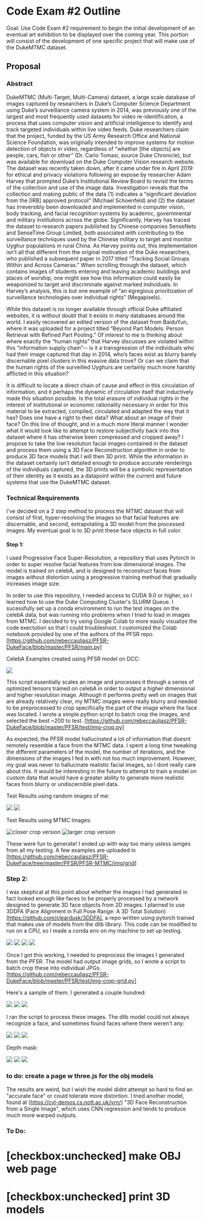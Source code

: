 # Code Exam #2 Outline

Goal: Use Code Exam #2 requirement to begin the initial development of an eventual art exhibition to be displayed over the coming year. This portion will consist of the development of one specific project that will make use of the DukeMTMC dataset. 

## Proposal 

### Abstract

DukeMTMC (Multi-Target, Multi-Camera) dataset, a large scale database of images captured by researchers in Duke’s Computer Science Department using Duke’s surveillance camera system in 2014, was previously one of the largest and most frequently used datasets for video re-identification, a process that uses computer vision and artificial intelligence to identify and track targeted individuals within live video feeds. Duke researchers claim that the project, funded by the US Army Research Office and National Science Foundation, was originally intended to improve systems for motion detection of objects in video, regardless of “whether [the objects] are people, cars, fish or other” (Dr. Carlo Tomasi, source Duke Chronicle), but was available for download on the Duke Computer Vision research website. The dataset was recently taken down, after it came under fire in April 2019 for ethical and privacy violations following an expose by researcher Adam Harvey that prompted Duke’s Institutional Review Board to revisit the terms of the collection and use of the image data. Investigation reveals that the collection and making public of the data (1) indicates a “significant deviation from the [IRB] approved protocol” (Michael Schoenfeld) and (2) the dataset has irreversibly been downloaded and implemented in computer vision, body tracking, and facial recognition systems by academic, governmental and military institutions across the globe. Significantly, Harvey has traced the dataset to research papers published by Chinese companies SenseNets and SenseTime Group Limited, both associated with contributing to the surveillance techniques used by the Chinese military to target and monitor Uyghur populations in rural China. As Harvey points out, this implementation isn’t all that different from the original motivation of the Duke researchers, who published a subsequent paper in 2017 titled “Tracking Social Groups Within and Across Cameras.” When scrolling through the dataset, which contains images of students entering and leaving academic buildings and places of worship, one might see how this information could easily be weaponized to target and discriminate against marked individuals. In Harvey’s analysis, this is but one example of “an egregious prioritization of surveillance technologies over individual rights” (Megapixels). 

While this dataset is no longer available through official Duke affiliated websites, it is without doubt that it exists in many databases around the world. I easily recovered an edited version of the dataset from BaiduYun, where it was uploaded for a project titled “Beyond Part Models: Person Retrieval with Refined Part Pooling.” Of interest to me is thinking about where exactly the “human rights” that Harvey discusses are violated within this “information supply chain”-- is it a transgression of the individuals who had their image captured that day in 2014, who’s faces exist as blurry barely discernable pixel clusters in this evasive data trove? Or can we claim that the human rights of the surveilled Uyghurs are certainly much more harshly afflicted in this situation? 

It is difficult to locate a direct chain of cause and effect in this circulation of information, and it perhaps the dynamic of circulation itself that inductively made this situation possible. Is the total erasure of individual rights in the interest of institutional or economic rationality necessary in order for this material to be extracted, compiled, circulated and adapted the way that it has? Does one have a right to their data? What about an image of their face? On this line of thought, and in a much more literal manner I wonder what it would look like to attempt to restore subjectivity back into this dataset where it has otherwise been compressed and cropped away? I propose to take the low resolution facial images contained in the dataset and process them using a 3D Face Reconstruction algorithm in order to produce 3D face models that I will then 3D print. While the information in the dataset certainly isn’t detailed enough to produce accurate renderings of the individuals captured, the 3D prints will be a symbolic representation of their identity as it exists as a datapoint within the current and future systems that use the DukeMTMC dataset. 

### Technical Requirements 

I've decided on a 2 step method to process the MTMC dataset that will consist of first, hyper-resolving the images so that facial features are discernable, and second, extrapolating a 3D model from the processed images. My eventual goal is to 3D print these face objects in full color. 

#### Step 1: 

I used Progressive Face Super-Resolution, a repository that uses Pytorch in order to super resolve facial features from low dimensional images. The model is trained on celebA, and is designed to reconstruct faces from images without distortion using a progressive training method that gradually increases image size. 

In order to use this repository, I needed access to CUDA 9.0 or higher, so I learned how to use the Duke Computing Cluster's SLURM Queue. I sucessfully set up a conda environment to run the test images on the celebA data, but was running into problems when I tried to load in images from MTMC. I decided to try using Google Colab to more easily visualize the code exectution so that I could troubleshoot. I customized the Colab notebook provided by one of the authors of the PFSR repo. [https://github.com/rebeccauliasz/PFSR-DukeFace/blob/master/PFSR/main.py] 

CelebA Examples created using PFSR model on DCC: 

![](https://github.com/rebeccauliasz/PFSR-DukeFace/blob/master/PFSR/test/celebA/2_results.jpg)

This script essentially scales an image and processes it through a series of optimized tensors trained on celebA in order to output a higher dimensional and higher resolution image. Although it performs pretty well on images that are already relatively clear, my MTMC images were really blurry and needed to be preprocessed to crop specifically the part of the image where the face was located. I wrote a simple python script to batch crop the images, and selected the best ~200 to test. [https://github.com/rebeccauliasz/PFSR-DukeFace/blob/master/PFSR/test/img-crop.py]

As expected, the PFSR model hallucinated a lot of information that doesnt remotely resemble a face from the MTMC data. I spent a long time tweaking the different parameters of the model, the number of iterations, and the dimensions of the images I fed in with not too much improvement. However, my goal was never to hallucinate realistic facial images, so I dont really care about this. It would be interesting in the future to attempt to train a model on custom data that would have a greater ability to generate more realistic faces from blurry or undiscernible pixel data. 

Test Results using random images of me: 

![](https://github.com/rebeccauliasz/PFSR-DukeFace/blob/master/PFSR/test/results/cropy.png)
![](https://github.com/rebeccauliasz/PFSR-DukeFace/blob/master/PFSR/test/results/89866147-08ad-4fe2-8944-b5711f4ce480.png)

Test Results using MTMC Images: 

![closer crop version](https://github.com/rebeccauliasz/PFSR-DukeFace/blob/master/PFSR/PFSR-MTMC/img/test/0_predictedresults%203.png)
![larger crop version](https://github.com/rebeccauliasz/PFSR-DukeFace/blob/master/PFSR/PFSR-MTMC/img/grid/0_predictedresults-1%203.png)

These were fun to generate! I ended up with way too many usless iamges from all my testing. A few examples are uploaded in [https://github.com/rebeccauliasz/PFSR-DukeFace/tree/master/PFSR/PFSR-MTMC/img/grid]

### Step 2: 

I was skeptical at this point about whether the images I had generated in fact looked enough like faces to be properly processed by a network designed to generate 3D face objects from 2D images. I planned to use 3DDFA (Face Alignment in Full Pose Range: A 3D Total Solution)[https://github.com/cleardusk/3DDFA], a repo written using pytorch trained that makes use of models from the dlib library. This code can be modified to run on a CPU, so I made a conda env on my machine to set up testing. 

![](https://github.com/rebeccauliasz/PFSR-DukeFace/blob/master/3DDFA/test/self_3DDFA.jpg) 
![](https://github.com/rebeccauliasz/PFSR-DukeFace/blob/master/3DDFA/test/self_pose.jpg)
![](https://github.com/rebeccauliasz/PFSR-DukeFace/blob/master/3DDFA/test/self_0_paf.jpg)
![](https://github.com/rebeccauliasz/PFSR-DukeFace/blob/master/3DDFA/test/self_pncc.png)

Once I got this working, I needed to preprocess the images I generated from the PFSR. The model had output image grids, so I wrote a script to batch crop these into individual JPGs. [https://github.com/rebeccauliasz/PFSR-DukeFace/blob/master/PFSR/test/img-crop-grid.py]

Here's a sample of them. I generated a couple hundred:

![](https://github.com/rebeccauliasz/PFSR-DukeFace/blob/master/3DDFA/3DDFA-MTMC/18crop_0_crop.jpg)
![](https://github.com/rebeccauliasz/PFSR-DukeFace/blob/master/3DDFA/3DDFA-MTMC/34crop_0_crop.jpg) 
![](https://github.com/rebeccauliasz/PFSR-DukeFace/blob/master/3DDFA/3DDFA-MTMC/49crop_0_crop.jpg)

I ran the script to process these images. The dlib model could not always recognize a face, and sometimes found faces where there weren't any: 

![](https://github.com/rebeccauliasz/PFSR-DukeFace/blob/master/3DDFA/3DDFA-MTMC/18crop_pose.jpg)
![](https://github.com/rebeccauliasz/PFSR-DukeFace/blob/master/3DDFA/3DDFA-MTMC/34crop_pose.jpg)
![](https://github.com/rebeccauliasz/PFSR-DukeFace/blob/master/3DDFA/3DDFA-MTMC/49crop_pose.jpg)

Depth mask: 

![](https://github.com/rebeccauliasz/PFSR-DukeFace/blob/master/3DDFA/3DDFA-MTMC/18crop_depth.png)
![](https://github.com/rebeccauliasz/PFSR-DukeFace/blob/master/3DDFA/3DDFA-MTMC/34crop_depth.png)
![](https://github.com/rebeccauliasz/PFSR-DukeFace/blob/master/3DDFA/3DDFA-MTMC/49crop_depth.png)

### to do: create a page w three.js for the obj models

The results are weird, but I wish the model didnt attempt so hard to find an "accurate face" or could tolerate more distortion. I tried another model, found at (https://cvl-demos.cs.nott.ac.uk/vrn/) "3D Face Reconstruction from a Single Image", which uses CNN regression and tends to produce much more warped outputs. 

### To Do: 
# [checkbox:unchecked] make OBJ web page
# [checkbox:unchecked] print 3D models

